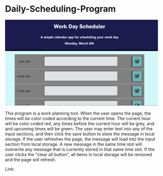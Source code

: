 # Daily-Scheduling-Program

![alt text](assets/images/daily_sched.png)

This program is a work planning tool. When the user opens the page, the times will be color coded according to the current time. The current hour will be color coded red, any times before the current hour will be grey, and and upcoming times will be green. The user may enter text into any of the input sections, and then click the save button to store the message in local storage. If the user refreshes the page, the message will load into the input section from local storage. A new message in the same time slot will overwrite any message that is currently stored in that same time slot. If the user clicks the "clear all button", all items in local storage will be removed and the page will refresh. 

Link: 
